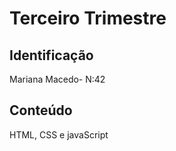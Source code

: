 # Terceiro Trimestre 

## Identificação 
Mariana Macedo- N:42 

## Conteúdo 
HTML, CSS e javaScript 
